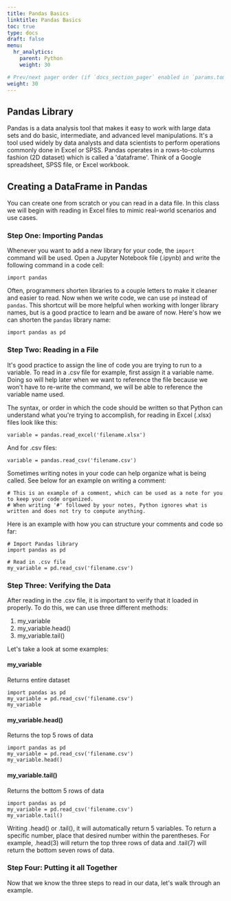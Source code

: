 ```yaml
---
title: Pandas Basics
linktitle: Pandas Basics
toc: true
type: docs
draft: false
menu:
  hr_analytics:
    parent: Python
    weight: 30

# Prev/next pager order (if `docs_section_pager` enabled in `params.toml`)
weight: 30
---
```


<!-- In this tutorial, I'll share how to import pandas, read in a file, and verify the data: -->

## Pandas Library

Pandas is a data analysis tool that makes it easy to work with large data sets and do basic, intermediate, and advanced level manipulations. It's a tool used widely by data analysts and data scientists to perform operations commonly done in Excel or SPSS. Pandas operates in a rows-to-columns fashion (2D dataset) which is called a 'dataframe'. Think of a Google spreadsheet, SPSS file, or Excel workbook.

## Creating a DataFrame in Pandas

You can create one from scratch or you can read in a data file. In this class we will begin with reading in Excel files to mimic real-world scenarios and use cases.

### Step One: Importing Pandas

Whenever you want to add a new library for your code, the `import` command will be used. Open a Jupyter Notebook file (.ipynb) and write the following command in a code cell: 

```
import pandas
```

Often, programmers shorten libraries to a couple letters to make it cleaner and easier to read. Now when we write code, we can use `pd` instead of `pandas`. This shortcut will be more helpful when working with longer library names, but is a good practice to learn and be aware of now. Here's how we can shorten the `pandas` library name: 

```
import pandas as pd
```

### Step Two: Reading in a File

It's good practice to assign the line of code you are trying to run to a variable. To read in a .csv file for example, first assign it a variable name. Doing so will help later when we want to reference the file because we won't have to re-write the command, we will be able to reference the variable name used. 

The syntax, or order in which the code should be written so that Python can understand what you're trying to accomplish, for reading in Excel (.xlsx) files look like this:

```
variable = pandas.read_excel('filename.xlsx')
```

And for .csv files: 

```
variable = pandas.read_csv('filename.csv')
```

Sometimes writing notes in your code can help organize what is being called. See below for an example on writing a comment:

```
# This is an example of a comment, which can be used as a note for you to keep your code organized. 
# When writing '#' followed by your notes, Python ignores what is written and does not try to compute anything.
```

Here is an example with how you can structure your comments and code so far:

```
# Import Pandas library
import pandas as pd

# Read in .csv file
my_variable = pd.read_csv('filename.csv')
```

### Step Three: Verifying the Data 

After reading in the .csv file, it is important to verify that it loaded in properly. To do this, we can use three different methods:

1. my_variable
2. my_variable.head()
3. my_variable.tail()

Let's take a look at some examples:

#### my_variable

Returns entire dataset

```
import pandas as pd
my_variable = pd.read_csv('filename.csv')
my_variable
```

#### my_variable.head()

Returns the top 5 rows of data

```
import pandas as pd
my_variable = pd.read_csv('filename.csv')
my_variable.head()
```

#### my_variable.tail()

Returns the bottom 5 rows of data

```
import pandas as pd
my_variable = pd.read_csv('filename.csv')
my_variable.tail()
```

Writing .head() or .tail(), it will automatically return 5 variables. To return a specific number, place that desired number within the parentheses. For example, .head(3) will return the top three rows of data and .tail(7) will return the bottom seven rows of data.

### Step Four: Putting it all Together

Now that we know the three steps to read in our data, let's walk through an example.